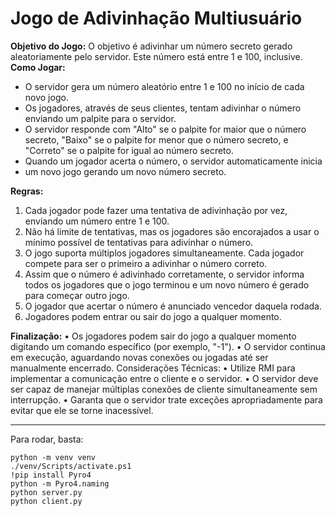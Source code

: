 # Jogo de Adivinhação Multiusuário
**Objetivo do Jogo:** O objetivo é adivinhar um número secreto gerado
aleatoriamente pelo servidor. Este número está entre 1 e 100, inclusive.
**Como Jogar:**

- O servidor gera um número aleatório entre 1 e 100 no início de cada novo jogo.
- Os jogadores, através de seus clientes, tentam adivinhar o número enviando um palpite para o servidor.
- O servidor responde com "Alto" se o palpite for maior que o número secreto, "Baixo" se o palpite for menor que o número secreto, e "Correto" se o palpite for igual ao número secreto.
- Quando um jogador acerta o número, o servidor automaticamente inicia
- um novo jogo gerando um novo número secreto.

**Regras:**

1. Cada jogador pode fazer uma tentativa de adivinhação por vez, enviando
um número entre 1 e 100.
2. Não há limite de tentativas, mas os jogadores são encorajados a usar o
mínimo possível de tentativas para adivinhar o número.
3. O jogo suporta múltiplos jogadores simultaneamente. Cada jogador
compete para ser o primeiro a adivinhar o número correto.
4. Assim que o número é adivinhado corretamente, o servidor informa todos
os jogadores que o jogo terminou e um novo número é gerado para
começar outro jogo.
5. O jogador que acertar o número é anunciado vencedor daquela rodada.
6. Jogadores podem entrar ou sair do jogo a qualquer momento.

**Finalização:**
• Os jogadores podem sair do jogo a qualquer momento digitando um
comando específico (por exemplo, "-1").
• O servidor continua em execução, aguardando novas conexões ou jogadas
até ser manualmente encerrado.
Considerações Técnicas:
• Utilize RMI para implementar a comunicação entre o cliente e o servidor.
• O servidor deve ser capaz de manejar múltiplas conexões de cliente
simultaneamente sem interrupção.
• Garanta que o servidor trate exceções apropriadamente para evitar que ele
se torne inacessível.

<hr>

Para rodar, basta:
```
python -m venv venv
./venv/Scripts/activate.ps1
!pip install Pyro4
python -m Pyro4.naming
python server.py
python client.py
```